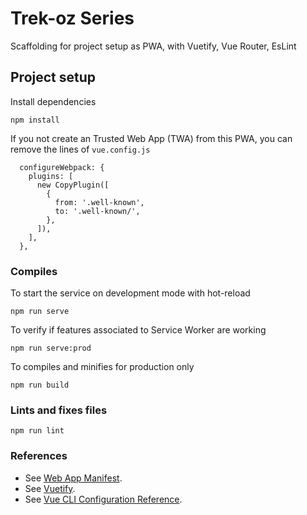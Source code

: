 # Trek-oz Series

Scaffolding for project setup as PWA, with Vuetify, Vue Router, EsLint 

## Project setup
Install dependencies
```
npm install
```

If you not create an Trusted Web App (TWA) from this PWA, you can remove the lines of `vue.config.js`
```
  configureWebpack: {
    plugins: [
      new CopyPlugin([
        {
          from: '.well-known',
          to: '.well-known/',
        },
      ]),
    ],
  },
```

### Compiles
To start the service on development mode with hot-reload
```
npm run serve
```

To verify if features associated to Service Worker are working
```
npm run serve:prod
```

To compiles and minifies for production only
```
npm run build
```

### Lints and fixes files
```
npm run lint
```

### References
* See [Web App Manifest](https://web.dev/add-manifest/).
* See [Vuetify](https://vuetifyjs.com/en/).
* See [Vue CLI Configuration Reference](https://cli.vuejs.org/config/).
